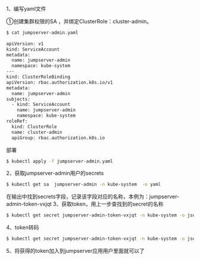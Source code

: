 1、编写yaml文件

①创建集群权限的SA ，并绑定ClusterRole：cluster-admin。

```bash
$ cat jumpserver-admin.yaml 
 
apiVersion: v1
kind: ServiceAccount
metadata:
  name: jumpserver-admin
  namespace: kube-system
---
kind: ClusterRoleBinding
apiVersion: rbac.authorization.k8s.io/v1
metadata:
  name: jumpserver-admin
subjects:
  - kind: ServiceAccount
    name: jumpserver-admin
    namespace: kube-system
roleRef:
  kind: ClusterRole
  name: cluster-admin
  apiGroup: rbac.authorization.k8s.io
```

部署

```bash
$ kubectl apply -f jumpserver-admin.yaml
```

2、获取jumpserver-admin用户的secrets

```bash
$ kubectl get sa  jumpserver-admin -n kube-system  -o yaml
```

在输出中找到secrets字段，记录该字段对应的名称，本例为：jumpserver-admin-token-vxjqt
3、获取token，用上一步查找到的secret的名称

```bash
$ kubectl get secret jumpserver-admin-token-vxjqt -n kube-system -o jsonpath={".data.token"}
```

4、token转码

```bash
$ kubectl get secret jumpserver-admin-token-vxjqt -n kube-system -o jsonpath={".data.token"}| base64 -d
```

5、将获得的token加入到jumpserver应用用户里面就可以了
